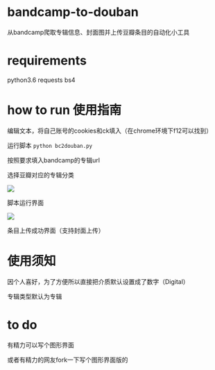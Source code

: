 # bandcamp-to-douban
从bandcamp爬取专辑信息、封面图并上传豆瓣条目的自动化小工具


# requirements
python3.6
requests
bs4

# how to run 使用指南
编辑文本，将自己账号的cookies和ck填入（在chrome环境下f12可以找到）

运行脚本 `python bc2douban.py`

按照要求填入bandcamp的专辑url

选择豆瓣对应的专辑分类

![](https://cdn.discordapp.com/attachments/447635828496138241/606172280300634112/sample2.PNG)

脚本运行界面

![](https://cdn.discordapp.com/attachments/447635828496138241/606172270913912915/sample1.PNG)

条目上传成功界面（支持封面上传）

# 使用须知
因个人喜好，为了方便所以直接把介质默认设置成了数字（Digital）

专辑类型默认为专辑



# to do
有精力可以写个图形界面

或者有精力的网友fork一下写个图形界面版的
